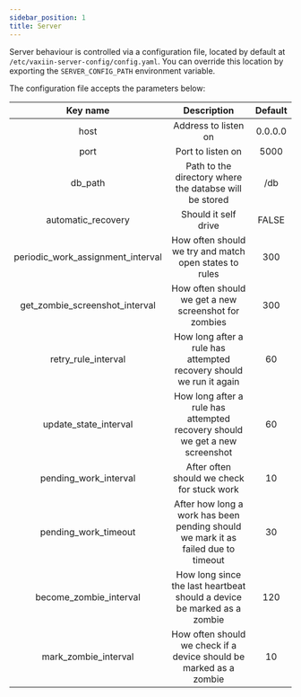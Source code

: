 ```yaml
---
sidebar_position: 1
title: Server
---
```


Server behaviour is controlled via a configuration file, located by default at `/etc/vaxiin-server-config/config.yaml`.
You can override this location by exporting the `SERVER_CONFIG_PATH` environment variable.

The configuration file accepts the parameters below:

|            Key name                   |                                    Description                                    | Default |
|:-------------------------------------:|:---------------------------------------------------------------------------------:|:-------:|
| host                                  | Address to listen on                                                              | 0.0.0.0 |
| port                                  | Port to listen on                                                                 |    5000 |
| db_path                               | Path to the directory where the databse will be stored                            |   /db   |
| automatic_recovery                    | Should it self drive                                                              |  FALSE  |
| periodic_work_assignment_interval     | How often should we try and match open states to rules                            |     300 |
| get_zombie_screenshot_interval        | How often should we get a new screenshot for zombies                              |     300 |
| retry_rule_interval                   | How long after a rule has attempted recovery should we run it again               |      60 |
| update_state_interval                 | How long after a rule has attempted recovery should we get a new screenshot       |      60 |
| pending_work_interval                 | After often should we check for stuck work                                        |      10 |
| pending_work_timeout                  | After how long a work has been pending should we mark it as failed due to timeout |      30 |
| become_zombie_interval                | How long since the last heartbeat should a device be marked as a zombie           |     120 |
| mark_zombie_interval                  | How often should we check if a device should be marked as a zombie                |      10 |
